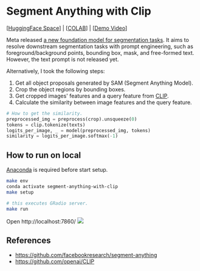 # Segment Anything with Clip
[[HuggingFace Space](https://huggingface.co/spaces/curt-park/segment-anything-with-clip)] | [[COLAB](https://colab.research.google.com/github/Curt-Park/segment-anything-with-clip/blob/main/colab.ipynb)] | [[Demo Video](https://youtu.be/vM7MfAc3BdQ)]

Meta released [a new foundation model for segmentation tasks](https://ai.facebook.com/blog/segment-anything-foundation-model-image-segmentation/).
It aims to resolve downstream segmentation tasks with prompt engineering, such as foreground/background points, bounding box, mask, and free-formed text.
However, the text prompt is not released yet.

Alternatively, I took the following steps:
1. Get all object proposals generated by SAM (Segment Anything Model).
2. Crop the object regions by bounding boxes.
3. Get cropped images' features and a query feature from [CLIP](https://openai.com/research/clip).
4. Calculate the similarity between image features and the query feature.
```python
# How to get the similarity.
preprocessed_img = preprocess(crop).unsqueeze(0)
tokens = clip.tokenize(texts)
logits_per_image, _ = model(preprocessed_img, tokens)
similarity = logits_per_image.softmax(-1)
```

## How to run on local
[Anaconda](https://www.anaconda.com/) is required before start setup.
```bash
make env
conda activate segment-anything-with-clip
make setup
```

```bash
# this executes GRadio server.
make run
```
Open http://localhost:7860/
![](https://user-images.githubusercontent.com/14961526/232016821-dda192c1-1095-4086-adb8-e6a9f44b685f.png)

## References
- https://github.com/facebookresearch/segment-anything
- https://github.com/openai/CLIP
